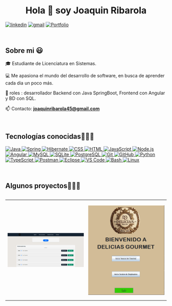 <h1 align="center">Hola 👋  soy Joaquin Ribarola </h1> 

<p align="left">
<a href="https://www.linkedin.com/in/joaquin-ribarola-765577347" target="blank"><img src="https://img.shields.io/badge/LinkedIn-0077B5?style=for-the-badge&logo=linkedin&logoColor=white" alt="linkedin"/></a>
<a href = "joaquinribarola45@gmail.com" target="blank"><img src="https://img.shields.io/badge/Gmail-D14836?style=for-the-badge&logo=gmail&logoColor=white" alt="gmail"  /></a>
<a href="https://joaquinribarola.vercel.app" target="_blank">
    <img src="https://img.shields.io/badge/Portfolio-000000?style=for-the-badge&logo=vercel&logoColor=white" alt="Portfolio"/>
 </a>
  </p>
<br>
<h2>Sobre mi 😃</h2>
<!--Intro start-->

<p align="left">
🎓 Estudiante de Licenciatura en Sistemas.

💻 Me apasiona el mundo del desarrollo de software, en busca de aprender cada dia un poco más.

📝 roles : desarrollador Backend con Java SpringBoot, Frontend con Angular y BD con SQL.

📫 Contacto: **joaquinribarola45@gmail.com**
<!--Intro end-->
  </p>
<br>

<h2 >Tecnologías conocidas👨🏻‍💻</h2>
<!--tech stack icons-->
<p align="left">
  <a href="https://skillicons.dev/icons?i=java">
    <img src="https://skillicons.dev/icons?i=java" title="Java" />
  </a>
  <a href="https://skillicons.dev/icons?i=spring">
    <img src="https://skillicons.dev/icons?i=spring" title="Spring" />
  </a>
  <a href="https://skillicons.dev/icons?i=hibernate">
    <img src="https://skillicons.dev/icons?i=hibernate" title="Hibernate" />
  </a>
  <a href="https://skillicons.dev/icons?i=css">
    <img src="https://skillicons.dev/icons?i=css" title="CSS" />
  </a>
  <a href="https://skillicons.dev/icons?i=html">
    <img src="https://skillicons.dev/icons?i=html" title="HTML" />
  </a>
  <a href="https://skillicons.dev/icons?i=js">
    <img src="https://skillicons.dev/icons?i=js" title="JavaScript" />
  </a>
  <a href="https://skillicons.dev/icons?i=nodejs">
    <img src="https://skillicons.dev/icons?i=nodejs" title="Node.js" />
  </a>
  <a href="https://skillicons.dev/icons?i=angular">
    <img src="https://skillicons.dev/icons?i=angular" title="Angular" />
  </a>
  <a href="https://skillicons.dev/icons?i=mysql">
    <img src="https://skillicons.dev/icons?i=mysql" title="MySQL" />
  </a>
  <a href="https://skillicons.dev/icons?i=sqlite">
    <img src="https://skillicons.dev/icons?i=sqlite" title="SQLite" />
  </a>
  <a href="https://skillicons.dev/icons?i=postgresql">
    <img src="https://skillicons.dev/icons?i=postgresql" title="PostgreSQL" />
  </a>
  <a href="https://skillicons.dev/icons?i=git">
    <img src="https://skillicons.dev/icons?i=git" title="Git" />
  </a>
  <a href="https://skillicons.dev/icons?i=github">
    <img src="https://skillicons.dev/icons?i=github" title="GitHub" />
  </a>
  <a href="https://skillicons.dev/icons?i=py">
    <img src="https://skillicons.dev/icons?i=py" title="Python" />
  </a>
  <a href="https://skillicons.dev/icons?i=materialui">
    <img src="https://skillicons.dev/icons?i=typescript" title="TypeScript" />
  </a>
  <a href="https://skillicons.dev/icons?i=postman">
    <img src="https://skillicons.dev/icons?i=postman" title="Postman" />
  </a>
  <a href="https://skillicons.dev/icons?i=eclipse">
    <img src="https://skillicons.dev/icons?i=eclipse" title="Eclipse" />
  </a>
  <a href="https://skillicons.dev/icons?i=vscode">
    <img src="https://skillicons.dev/icons?i=vscode" title="VS Code" />
  </a>
  <a href="https://skillicons.dev/icons?i=bash">
    <img src="https://skillicons.dev/icons?i=bash" title="Bash" />
  </a>
  <a href="https://skillicons.dev/icons?i=linux">
    <img src="https://skillicons.dev/icons?i=linux" title="Linux" />
  </a>
</p>
<br>

<!-------------------------->
<div id="proyectos">
<h2 >Algunos proyectos👨🏻‍💻</h2>

<table align="left" >
<tr border="none">
  <td width="25%" align="center">
    <p align="center">
      <a href="https://github.com/cjoriginal45/SGTPI-Sistema-Gestor-de-Turnos" target="blank"><img align="center" src="images/SGTPI.png" alt="SGTPI" /></a>
    </p>       
</td>
<td width="25%" align="center">
    <p align="center">
      <a href="https://github.com/cjoriginal45/DeliciasGourmetG5" target="blank"><img align="center" src="images/DeliciasGourmet.png" alt="Delicias Gourmet" /></a>
    </p>       
</td>
  
</tr>
</table>




</p>        
<!--- stats (end) -->

